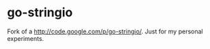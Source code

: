 go-stringio
===========

Fork of a http://code.google.com/p/go-stringio/. Just for my personal experiments.